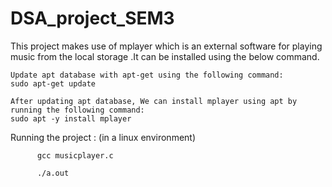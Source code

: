 # DSA_project_SEM3
This project makes use of mplayer which is an external software for playing music from the local storage .It can be installed using the below command.


    Update apt database with apt-get using the following command:
    sudo apt-get update
    
    After updating apt database, We can install mplayer using apt by running the following command:
    sudo apt -y install mplayer

Running the project : (in a linux environment)

          gcc musicplayer.c
  
          ./a.out

  
  



